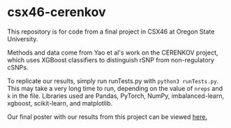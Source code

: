 # csx46-cerenkov


This repository is for code from a final project in CSX46 at Oregon State University.

Methods and data come from Yao et al's work on the CERENKOV project, which uses XGBoost classifiers
to distinguish rSNP from non-regulatory cSNPs.

To replicate our results, simply run runTests.py with `python3 runTests.py`. This may take a very long time to run,
depending on the value of `nreps` and `k` in the file. Libraries used are Pandas, PyTorch, NumPy, imbalanced-learn, 
xgboost, scikit-learn, and matplotlib.

Our final poster with our results from this project can be viewed [here.](https://drive.google.com/file/d/116NPsWZndfbVuNo1EU8Qussdk29fB44g/view?usp=sharing)
